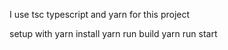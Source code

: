 I use tsc typescript and yarn for this project

setup with 
yarn install
yarn run build
yarn run start
